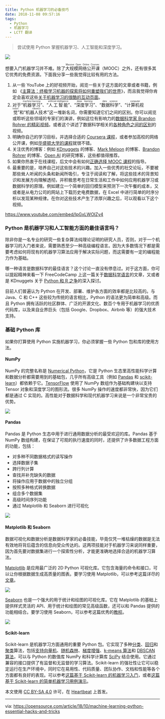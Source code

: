 ```yaml
---
title: Python 机器学习的必备技巧
date: 2018-11-08 09:57:16
tags:
  - Python
  - 机器学习
  - LCTT 翻译
---
```


> 尝试使用 Python 掌握机器学习、人工智能和深度学习。

![](https://opensource.com/sites/default/files/styles/image-full-size/public/lead-images/programming-code-keyboard-laptop.png?itok=pGfEfu2S)

想要入门机器学习并不难。除了<ruby>大规模网络公开课<rt>Massive Open Online Courses</rt></ruby>（MOOC）之外，还有很多其它优秀的免费资源。下面我分享一些我觉得比较有用的方法。

1. 从一些 YouTube 上的好视频开始，阅览一些关于这方面的文章或者书籍，例如 《[主算法：终极学习机器的探索将如何重塑我们的世界][29]》，而且我觉得你肯定会喜欢这些[关于机器学习的很酷的互动页面][30]。
2. 对于“<ruby>机器学习<rt>machine learning</rt></ruby>”、“<ruby>人工智能<rt>artificial intelligence</rt></ruby>”、“<ruby>深度学习<rt>deep learning</rt></ruby>”、“<ruby>数据科学<rt>data science</rt></ruby>”、“<ruby>计算机视觉<rt>computer vision</rt></ruby>”和“<ruby>机器人技术<rt>robotics</rt></ruby>”这一堆新名词，你需要知道它们之间的区别。你可以阅览或聆听这些领域的专家们的演讲，例如这位有影响力的[数据科学家 Brandon Rohrer 的精彩视频][1]。或者这个讲述了数据科学相关的[各种角色之间的区别][2]的视频。
3. 明确你自己的学习目标，并选择合适的 [Coursera 课程][3]，或者参加高校的网络公开课，例如[华盛顿大学的课程][4]就很不错。
4. 关注优秀的博客：例如 [KDnuggets][32] 的博客、[Mark Meloon][33] 的博客、[Brandon Rohrer][34] 的博客、[Open AI][35] 的研究博客，这些都值得推荐。
5. 如果你热衷于在线课程，后文中会有如何[正确选择 MOOC 课程][31]的指导。
6. 最重要的是，培养自己对这些技术的兴趣。加入一些优秀的社交论坛，不要被那些耸人听闻的头条和新闻所吸引，专注于阅读和了解，将这些技术的背景知识和发展方向理解透彻，并积极思考在日常生活和工作中如何应用机器学习或数据科学的原理。例如建立一个简单的回归模型来预测下一次午餐的成本，又或者是从电力公司的网站上下载历史电费数据，在 Excel 中进行简单的时序分析以发现某种规律。在你对这些技术产生了浓厚兴趣之后，可以观看以下这个视频。

<https://www.youtube.com/embed/IpGxLWOIZy4>

### Python 是机器学习和人工智能方面的最佳语言吗？

除非你是一名专业的研究一些复杂算法纯理论证明的研究人员，否则，对于一个机器学习的入门者来说，需要熟悉至少一种高级编程语言。因为大多数情况下都是需要考虑如何将现有的机器学习算法应用于解决实际问题，而这需要有一定的编程能力作为基础。

哪一种语言是数据科学的最佳语言？这个讨论一直没有停息过。对于这方面，你可以提起精神来看一下 FreeCodeCamp 上这一篇关于[数据科学语言][6]的文章，又或者是 KDnuggets 关于 [Python 和 R 之争][7]的深入探讨。

目前人们普遍认为 Python 在开发、部署、维护各方面的效率都是比较高的。与 Java、C 和 C++ 这些较为传统的语言相比，Python 的语法更为简单和高级。而且 Python 拥有活跃的社区群体、广泛的开源文化、数百个专用于机器学习的优质代码库，以及来自业界巨头（包括 Google、Dropbox、Airbnb 等）的强大技术支持。

### 基础 Python 库

如果你打算使用 Python 实施机器学习，你必须掌握一些 Python 包和库的使用方法。

#### NumPy

NumPy 的完整名称是 [Numerical Python][8]，它是 Python 生态里高性能科学计算和数据分析都需要用到的基础包，几乎所有高级工具（例如 [Pandas][9] 和 [scikit-learn][10]）都依赖于它。[TensorFlow][11] 使用了 NumPy 数组作为基础构建块以支持 Tensor 对象和深度学习的图形流。很多 NumPy 操作的速度都非常快，因为它们都是通过 C 实现的。高性能对于数据科学和现代机器学习来说是一个非常宝贵的优势。

![](https://opensource.com/sites/default/files/uploads/machine-learning-python_numpy-cheat-sheet.jpeg)

#### Pandas

Pandas 是 Python 生态中用于进行通用数据分析的最受欢迎的库。Pandas 基于 NumPy 数组构建，在保证了可观的执行速度的同时，还提供了许多数据工程方面的功能，包括：

  * 对多种不同数据格式的读写操作
  * 选择数据子集
  * 跨行列计算
  * 查找并补充缺失的数据
  * 将操作应用于数据中的独立分组
  * 按照多种格式转换数据
  * 组合多个数据集
  * 高级时间序列功能
  * 通过 Matplotlib 和 Seaborn 进行可视化

![](https://opensource.com/sites/default/files/uploads/pandas_cheat_sheet_github.png)

#### Matplotlib 和 Seaborn

数据可视化和数据分析是数据科学家的必备技能，毕竟仅凭一堆枯燥的数据是无法有效地将背后蕴含的信息向受众传达的。这两项技能对于机器学习来说同样重要，因为首先要对数据集进行一个探索性分析，才能更准确地选择合适的机器学习算法。

[Matplotlib][12] 是应用最广泛的 2D Python 可视化库。它包含海量的命令和接口，可以让你根据数据生成高质量的图表。要学习使用 Matplotlib，可以参考这篇详尽的[文章][13]。

![](https://opensource.com/sites/default/files/uploads/matplotlib_gallery_-1.png)

[Seaborn][14] 也是一个强大的用于统计和绘图的可视化库。它在 Matplotlib 的基础上提供样式灵活的 API、用于统计和绘图的常见高级函数，还可以和 Pandas 提供的功能相结合。要学习使用 Seaborn，可以参考这篇优秀的[教程][15]。

![](https://opensource.com/sites/default/files/uploads/machine-learning-python_seaborn.png)

#### Scikit-learn

Scikit-learn 是机器学习方面通用的重要 Python 包。它实现了多种[分类][16]、[回归][17]和[聚类][18]算法，包括[支持向量机][19]、[随机森林][20]、[梯度增强][21]、[k-means 算法][22]和 [DBSCAN 算法][23]，可以与 Python 的数值库 NumPy 和科学计算库 [SciPy][24] 结合使用。它通过兼容的接口提供了有监督和无监督的学习算法。Scikit-learn 的强壮性让它可以稳定运行在生产环境中，同时它在易用性、代码质量、团队协作、文档和性能等各个方面都有良好的表现。可以参考[这篇基于 Scikit-learn 的机器学习入门][25]，或者[这篇基于 Scikit-learn 的简单机器学习用例演示][26]。

本文使用 [CC BY-SA 4.0][28] 许可，在 [Heartbeat][27] 上首发。

--------------------------------------------------------------------------------

via: https://opensource.com/article/18/10/machine-learning-python-essential-hacks-and-tricks

[a]: https://opensource.com/users/tirthajyoti
[b]: https://github.com/lujun9972
[1]: https://www.youtube.com/watch?v=tKa0zDDDaQk
[2]: https://www.youtube.com/watch?v=Ura_ioOcpQI
[3]: https://www.coursera.org/learn/machine-learning
[4]: https://www.coursera.org/specializations/machine-learning
[5]: https://towardsdatascience.com/how-to-choose-effective-moocs-for-machine-learning-and-data-science-8681700ed83f
[6]: https://medium.freecodecamp.org/which-languages-should-you-learn-for-data-science-e806ba55a81f
[7]: https://www.kdnuggets.com/2017/09/python-vs-r-data-science-machine-learning.html
[8]: http://numpy.org/
[9]: https://pandas.pydata.org/
[10]: http://scikit-learn.org/
[11]: https://www.tensorflow.org/
[12]: https://matplotlib.org/
[13]: https://realpython.com/python-matplotlib-guide/
[14]: https://seaborn.pydata.org/
[15]: https://www.datacamp.com/community/tutorials/seaborn-python-tutorial
[16]: https://en.wikipedia.org/wiki/Statistical_classification
[17]: https://en.wikipedia.org/wiki/Regression_analysis
[18]: https://en.wikipedia.org/wiki/Cluster_analysis
[19]: https://en.wikipedia.org/wiki/Support_vector_machine
[20]: https://en.wikipedia.org/wiki/Random_forests
[21]: https://en.wikipedia.org/wiki/Gradient_boosting
[22]: https://en.wikipedia.org/wiki/K-means_clustering
[23]: https://en.wikipedia.org/wiki/DBSCAN
[24]: https://en.wikipedia.org/wiki/SciPy
[25]: http://scikit-learn.org/stable/tutorial/basic/tutorial.html
[26]: https://towardsdatascience.com/machine-learning-with-python-easy-and-robust-method-to-fit-nonlinear-data-19e8a1ddbd49
[27]: https://heartbeat.fritz.ai/some-essential-hacks-and-tricks-for-machine-learning-with-python-5478bc6593f2
[28]: https://creativecommons.org/licenses/by-sa/4.0/
[29]: https://www.goodreads.com/book/show/24612233-the-master-algorithm
[30]: http://www.r2d3.us/visual-intro-to-machine-learning-part-1/
[31]: https://towardsdatascience.com/how-to-choose-effective-moocs-for-machine-learning-and-data-science-8681700ed83f
[32]: https://www.kdnuggets.com/
[33]: http://www.markmeloon.com/
[34]: https://brohrer.github.io/blog.html
[35]: https://blog.openai.com/

